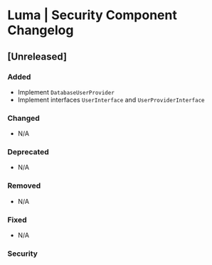 # Luma | Security Component Changelog

## [Unreleased]
### Added
- Implement `DatabaseUserProvider`
- Implement interfaces `UserInterface` and `UserProviderInterface`

### Changed
- N/A

### Deprecated
- N/A

### Removed
- N/A

### Fixed
- N/A

### Security